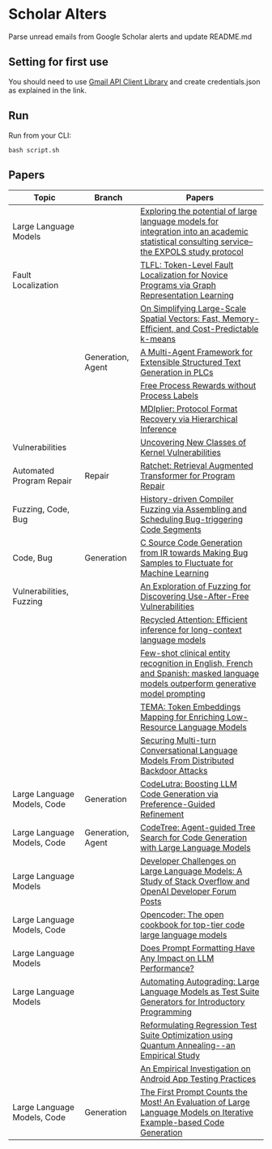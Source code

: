 # Scholar Alters
Parse unread emails from Google Scholar alerts and update README.md

## Setting for first use
You should need to use [Gmail API Client Library](https://developers.google.com/gmail/api/quickstart/python) and create
credentials.json as explained in the link.

## Run
Run from your CLI:
```
bash script.sh
```
## Papers

| Topic | Branch | Papers |
| --- | --- | --- |
| Large Language Models |  | [Exploring the potential of large language models for integration into an academic statistical consulting service–the EXPOLS study protocol](https://scholar.google.com/scholar_url?url=https://journals.plos.org/plosone/article%3Fid%3D10.1371/journal.pone.0308375&hl=en&sa=X&d=12409802999635713099&ei=v5dUZ4ajOLiC6rQP5ZaquAE&scisig=AFWwaeYWvpQc8L7KsEJ1bYYXurW1&oi=scholaralrt&hist=apJ4fD8AAAAJ:1878193813677419122:AFWwaebnAK6dY8A06r0yyM87AWUg&html=&pos=0&folt=cit) |
| Fault Localization |  | [TLFL: Token-Level Fault Localization for Novice Programs via Graph Representation Learning](https://scholar.google.com/scholar_url?url=https://ieeexplore.ieee.org/abstract/document/10771222/&hl=en&sa=X&d=15740711084827262899&ei=v5dUZ4ajOLiC6rQP5ZaquAE&scisig=AFWwaea1a3fhLbnU3ifF-KG6y32y&oi=scholaralrt&hist=apJ4fD8AAAAJ:1878193813677419122:AFWwaebnAK6dY8A06r0yyM87AWUg&html=&pos=1&folt=cit) |
|  |  | [On Simplifying Large-Scale Spatial Vectors: Fast, Memory-Efficient, and Cost-Predictable k-means](https://scholar.google.com/scholar_url?url=https://arxiv.org/pdf/2412.02244&hl=vi&sa=X&d=18182066381369377281&ei=wJdUZ7vfBaaay9YP7cvV-AE&scisig=AFWwaeaScrBPVMJMZX9kP9LpRxLo&oi=scholaralrt&hist=apJ4fD8AAAAJ:13534924455939102554:AFWwaeZN-y-gtbFtywJ0Xio3nYxl&html=&pos=0&folt=cit) |
|  | Generation, Agent | [A Multi-Agent Framework for Extensible Structured Text Generation in PLCs](https://scholar.google.com/scholar_url?url=https://arxiv.org/pdf/2412.02410&hl=en&sa=X&d=17006861475835958904&ei=wJdUZ9_ACIqay9YPmsaKiQg&scisig=AFWwaeZ6VrvdxaKcZrukrsRj_0TN&oi=scholaralrt&hist=apJ4fD8AAAAJ:16237994392044955269:AFWwaebaLgrVcMkfKx1Gjt1mqPQn&html=&pos=0&folt=cit) |
|  |  | [Free Process Rewards without Process Labels](https://scholar.google.com/scholar_url?url=https://arxiv.org/pdf/2412.01981&hl=en&sa=X&d=12071622648468299066&ei=wJdUZ9_ACIqay9YPmsaKiQg&scisig=AFWwaeaH-yE39V6EdZD6ULB3H5C7&oi=scholaralrt&hist=apJ4fD8AAAAJ:16237994392044955269:AFWwaebaLgrVcMkfKx1Gjt1mqPQn&html=&pos=1&folt=cit) |
|  |  | [MDIplier: Protocol Format Recovery via Hierarchical Inference](https://scholar.google.com/scholar_url?url=https://ieeexplore.ieee.org/abstract/document/10771367/&hl=en&sa=X&d=5105303856545753041&ei=v5dUZ92DO9XEy9YPxYiS6QU&scisig=AFWwaebH4pTsXEulL9b6TyZ4GN_X&oi=scholaralrt&hist=apJ4fD8AAAAJ:5778505219825515303:AFWwaeaDDOggOneW-z6K3HLjAzuP&html=&pos=0&folt=cit) |
| Vulnerabilities |  | [Uncovering New Classes of Kernel Vulnerabilities](https://scholar.google.com/scholar_url?url=https://research.vu.nl/files/380101013/thesis%2520-%2520674c5b8426eb2.pdf&hl=en&sa=X&d=14253089178073081855&ei=v5dUZ92DO9XEy9YPxYiS6QU&scisig=AFWwaeYqi9m3U-YhzxaCVk__3UNy&oi=scholaralrt&hist=apJ4fD8AAAAJ:5778505219825515303:AFWwaeaDDOggOneW-z6K3HLjAzuP&html=&pos=1&folt=cit) |
| Automated Program Repair | Repair | [Ratchet: Retrieval Augmented Transformer for Program Repair](https://scholar.google.com/scholar_url?url=https://ieeexplore.ieee.org/abstract/document/10771256/&hl=en&sa=X&d=17158616992472614714&ei=v5dUZ92DO9XEy9YPxYiS6QU&scisig=AFWwaeZbzBZy0pSGxW-GHG5vU0tP&oi=scholaralrt&hist=apJ4fD8AAAAJ:5778505219825515303:AFWwaeaDDOggOneW-z6K3HLjAzuP&html=&pos=2&folt=cit) |
| Fuzzing, Code, Bug |  | [History-driven Compiler Fuzzing via Assembling and Scheduling Bug-triggering Code Segments](https://scholar.google.com/scholar_url?url=https://ieeexplore.ieee.org/abstract/document/10771293/&hl=en&sa=X&d=17702251635926300522&ei=v5dUZ92DO9XEy9YPxYiS6QU&scisig=AFWwaeYbV74ULaeHSLRWvgCumbgO&oi=scholaralrt&hist=apJ4fD8AAAAJ:5778505219825515303:AFWwaeaDDOggOneW-z6K3HLjAzuP&html=&pos=3&folt=cit) |
| Code, Bug | Generation | [C Source Code Generation from IR towards Making Bug Samples to Fluctuate for Machine Learning](https://scholar.google.com/scholar_url?url=https://ieeexplore.ieee.org/abstract/document/10771248/&hl=en&sa=X&d=4432145497105278221&ei=v5dUZ92DO9XEy9YPxYiS6QU&scisig=AFWwaeay5yMTSOzmMWtzHbtvKpTk&oi=scholaralrt&hist=apJ4fD8AAAAJ:5778505219825515303:AFWwaeaDDOggOneW-z6K3HLjAzuP&html=&pos=5&folt=cit) |
| Vulnerabilities, Fuzzing |  | [An Exploration of Fuzzing for Discovering Use-After-Free Vulnerabilities](https://scholar.google.com/scholar_url?url=https://ieeexplore.ieee.org/abstract/document/10771394/&hl=en&sa=X&d=12466502494449628722&ei=v5dUZ92DO9XEy9YPxYiS6QU&scisig=AFWwaeZqRYWRk8OaKvXkILwalXG8&oi=scholaralrt&hist=apJ4fD8AAAAJ:5778505219825515303:AFWwaeaDDOggOneW-z6K3HLjAzuP&html=&pos=6&folt=cit) |
|  |  | [Recycled Attention: Efficient inference for long-context language models](https://scholar.google.com/scholar_url?url=https://arxiv.org/pdf/2411.05787%3F&hl=en&sa=X&d=8173904233708003286&ei=v5dUZ-3UOZPIy9YP78vF4Ao&scisig=AFWwaebS7ASyVdVN9Izhi_d19zxB&oi=scholaralrt&hist=apJ4fD8AAAAJ:3096313017463695374:AFWwaeb8R4GEV1B4xk_Cz2b6H7gj&html=&pos=0&folt=rel) |
|  |  | [Few-shot clinical entity recognition in English, French and Spanish: masked language models outperform generative model prompting](https://scholar.google.com/scholar_url?url=https://aclanthology.org/2024.findings-emnlp.400.pdf&hl=en&sa=X&d=11343662628292261528&ei=v5dUZ-3UOZPIy9YP78vF4Ao&scisig=AFWwaeZHeM8RqsowPqIziiU95IS8&oi=scholaralrt&hist=apJ4fD8AAAAJ:3096313017463695374:AFWwaeb8R4GEV1B4xk_Cz2b6H7gj&html=&pos=1&folt=rel) |
|  |  | [TEMA: Token Embeddings Mapping for Enriching Low-Resource Language Models](https://scholar.google.com/scholar_url?url=https://aclanthology.org/2024.emnlp-main.638.pdf&hl=en&sa=X&d=11550021873360139139&ei=v5dUZ-3UOZPIy9YP78vF4Ao&scisig=AFWwaeZgNZqoL3R9z5ZyP3F0TAKo&oi=scholaralrt&hist=apJ4fD8AAAAJ:3096313017463695374:AFWwaeb8R4GEV1B4xk_Cz2b6H7gj&html=&pos=2&folt=rel) |
|  |  | [Securing Multi-turn Conversational Language Models From Distributed Backdoor Attacks](https://scholar.google.com/scholar_url?url=https://aclanthology.org/2024.findings-emnlp.750.pdf&hl=en&sa=X&d=17773788644379744333&ei=v5dUZ-3UOZPIy9YP78vF4Ao&scisig=AFWwaea6kAU5IEYlmp9HMLLJL5ze&oi=scholaralrt&hist=apJ4fD8AAAAJ:3096313017463695374:AFWwaeb8R4GEV1B4xk_Cz2b6H7gj&html=&pos=3&folt=rel) |
| Large Language Models, Code | Generation | [CodeLutra: Boosting LLM Code Generation via Preference-Guided Refinement](https://scholar.google.com/scholar_url?url=https://arxiv.org/pdf/2411.05199&hl=en&sa=X&d=16714774591531010065&ei=v5dUZ-3UOZPIy9YP78vF4Ao&scisig=AFWwaeaSw_GsIAQPwyTRwlBbTKTv&oi=scholaralrt&hist=apJ4fD8AAAAJ:3096313017463695374:AFWwaeb8R4GEV1B4xk_Cz2b6H7gj&html=&pos=4&folt=rel) |
| Large Language Models, Code | Generation, Agent | [CodeTree: Agent-guided Tree Search for Code Generation with Large Language Models](https://scholar.google.com/scholar_url?url=https://arxiv.org/pdf/2411.04329&hl=en&sa=X&d=17457865391379820678&ei=v5dUZ-3UOZPIy9YP78vF4Ao&scisig=AFWwaeYBSXGsl-SfIcIVqFWAzKCP&oi=scholaralrt&hist=apJ4fD8AAAAJ:3096313017463695374:AFWwaeb8R4GEV1B4xk_Cz2b6H7gj&html=&pos=5&folt=rel) |
| Large Language Models |  | [Developer Challenges on Large Language Models: A Study of Stack Overflow and OpenAI Developer Forum Posts](https://scholar.google.com/scholar_url?url=https://arxiv.org/pdf/2411.10873&hl=en&sa=X&d=4802779475487097878&ei=v5dUZ-3UOZPIy9YP78vF4Ao&scisig=AFWwaeZmcQsLh4FU9RIP0gysCkgQ&oi=scholaralrt&hist=apJ4fD8AAAAJ:3096313017463695374:AFWwaeb8R4GEV1B4xk_Cz2b6H7gj&html=&pos=7&folt=rel) |
| Large Language Models, Code |  | [Opencoder: The open cookbook for top-tier code large language models](https://scholar.google.com/scholar_url?url=https://arxiv.org/pdf/2411.04905%3F&hl=en&sa=X&d=17843037401464719012&ei=v5dUZ-3UOZPIy9YP78vF4Ao&scisig=AFWwaeb5fkRBeGLZ5C1O-oJWtSir&oi=scholaralrt&hist=apJ4fD8AAAAJ:3096313017463695374:AFWwaeb8R4GEV1B4xk_Cz2b6H7gj&html=&pos=8&folt=rel) |
| Large Language Models |  | [Does Prompt Formatting Have Any Impact on LLM Performance?](https://scholar.google.com/scholar_url?url=https://arxiv.org/pdf/2411.10541&hl=en&sa=X&d=5217761932677801390&ei=v5dUZ-3UOZPIy9YP78vF4Ao&scisig=AFWwaebDEmYlMs2o49sJkHTAkTYL&oi=scholaralrt&hist=apJ4fD8AAAAJ:3096313017463695374:AFWwaeb8R4GEV1B4xk_Cz2b6H7gj&html=&pos=9&folt=rel) |
| Large Language Models |  | [Automating Autograding: Large Language Models as Test Suite Generators for Introductory Programming](https://scholar.google.com/scholar_url?url=https://arxiv.org/pdf/2411.09261&hl=vi&sa=X&d=6181571301321477067&ei=wJdUZ9GYB6Ws6rQP9NnPsA4&scisig=AFWwaeaVELmq1VetkGnb2jV9fgGP&oi=scholaralrt&hist=apJ4fD8AAAAJ:16065687014273664109:AFWwaeYpvD7V4gPm0ywHhNT6YvSk&html=&pos=0&folt=rel) |
|  |  | [Reformulating Regression Test Suite Optimization using Quantum Annealing--an Empirical Study](https://scholar.google.com/scholar_url?url=https://arxiv.org/pdf/2411.15963&hl=vi&sa=X&d=11816691691732658334&ei=wJdUZ9GYB6Ws6rQP9NnPsA4&scisig=AFWwaeYMfMY28n96fmMifjCpt2r8&oi=scholaralrt&hist=apJ4fD8AAAAJ:16065687014273664109:AFWwaeYpvD7V4gPm0ywHhNT6YvSk&html=&pos=1&folt=rel) |
|  |  | [An Empirical Investigation on Android App Testing Practices](https://scholar.google.com/scholar_url?url=https://ieeexplore.ieee.org/abstract/document/10771179/&hl=en&sa=X&d=1300192069681421482&ei=wJdUZ6fdA4WJy9YPl--DuQU&scisig=AFWwaebqeFZxrpM3-0quMkQP7DIX&oi=scholaralrt&hist=apJ4fD8AAAAJ:11486195984023826531:AFWwaebYo-fw1j0PJswL-CdomZqY&html=&pos=0&folt=cit) |
| Large Language Models, Code | Generation | [The First Prompt Counts the Most! An Evaluation of Large Language Models on Iterative Example-based Code Generation](https://scholar.google.com/scholar_url?url=https://arxiv.org/pdf/2411.06774&hl=en&sa=X&d=3679222824423685957&ei=v5dUZ6fNPMyR6rQP8vyjqQE&scisig=AFWwaebDbPAUW7MZ-5ZpqMmiiwlw&oi=scholaralrt&hist=apJ4fD8AAAAJ:8900472388513427833:AFWwaeZM7Y6I9R2ROVLnk31jdyVz&html=&pos=1&folt=rel) |
